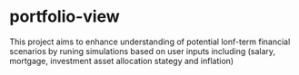 # portfolio-view
This project aims to enhance understanding of potential lonf-term financial scenarios by runing simulations based on user inputs including (salary, mortgage, investment asset allocation stategy and inflation)
